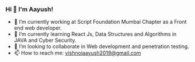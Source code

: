 ### Hi 👋 I'm Aayush!

<!--
**aayush-vish/aayush-vish** is a ✨ _special_ ✨ repository because its `README.md` (this file) appears on your GitHub profile.
Here are some ideas to get you started:
-->
- 🔭 I’m currently working at Script Foundation Mumbai Chapter as a Front end web developer.
- 🌱 I’m currently learning React Js, Data Structures and Algorithms in JAVA and Cyber Security.
- 👯 I’m looking to collaborate in Web development and penetration testing.
- 📫 How to reach me: vishnoiaayush2019@gmail.com
